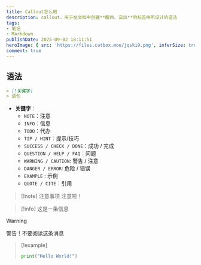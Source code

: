 ```yaml
---
title: Callout怎么用
description: callout，用于在文档中创建**醒目、突出**的标签块所设计的语法
tags:
- 笔记
- Markdown
publishDate: 2025-09-02 18:11:51
heroImage: { src: 'https://files.catbox.moe/jqski9.png', inferSize: true }
comment: true
---
```


## 语法
```Markdown
> [!关键字]
> 语句
```
- **关键字**：
	- `NOTE`：注意
	- `INFO`：信息
	- `TODO`：代办
	- `TIP / HINT`：提示/技巧
	- `SUCCESS / CHECK / DONE`：成功 / 完成
	- `QUESTION / HELP / FAQ`：问题
	- `WARNING / CAUTION`: 警告 / 注意
	- `DANGER / ERROR`: 危险 / 错误
	- `EXAMPLE` : 示例
	- `QUOTE / CITE`：引用

>[!note] 注意事项
> 注意啦！

> [!info]
> 这是一条信息

> [!warning]
> 警告！不要阅读这条消息

> [!example]
> ```python
> print("Hello World!")
> ```
